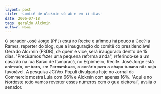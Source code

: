 ```yaml
---
layout: post
title: "Comitê de Alckmin só abre em 15 dias"
date: 2006-07-18
tags: geraldo Alckmin
author: None
---
```


O senador José Jorge (PFL) está no Recife e afirmou há pouco a Cec?lia Ramos, repórter do blog, que a inauguração do comitê do presidenciável Geraldo Alckmin (PSDB), de quem é vice, será inaugurado dentro de 15 dias. \"Precisamos fazer uma pequena reforma ainda\", referindo-se a um casarão na rua Barão de Itamaracá, no Espinheiro, Recife.
José Jorge está animado, embora, em Pernambuco, o cenário para a chapa tucana não seja favorável. A pesquisa JC/Vox Populi divulgada hoje no Jornal do Commercio mostra Lula com 66% e Alckmin com apenas 16%. \"Aqui e no Nordeste todo vamos reverter esses números com o guia eleitoral\", avalia o senador.  